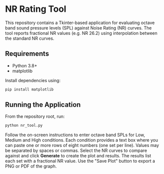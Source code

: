 # NR Rating Tool

This repository contains a Tkinter-based application for evaluating octave band sound pressure levels (SPL) against Noise Rating (NR) curves. The tool reports fractional NR values (e.g. NR 26.2) using interpolation between the standard NR curves.

## Requirements

- Python 3.8+
- matplotlib

Install dependencies using:

```bash
pip install matplotlib
```

## Running the Application

From the repository root, run:

```bash
python nr_tool.py
```

Follow the on-screen instructions to enter octave band SPLs for Low, Medium and High conditions. Each condition provides a text box where you can paste one or more rows of eight numbers (one set per line). Values may be separated by spaces or commas. Select the NR curves to compare against and click **Generate** to create the plot and results. The results list each set with a fractional NR value. Use the "Save Plot" button to export a PNG or PDF of the graph.

